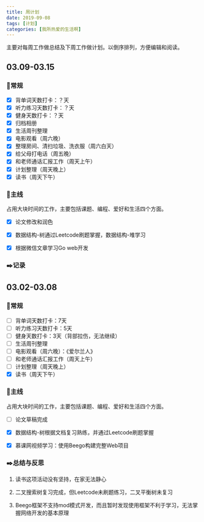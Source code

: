 ```yaml
---
title: 周计划
date: 2019-09-08
tags: [计划]
categories: [我所热爱的生活啊]
---
```


主要对每周工作做总结及下周工作做计划。以倒序排列，方便编辑和阅读。

## 03.09-03.15

### :pushpin:常规

- [x] 背单词天数打卡：？天
- [x] 听力练习天数打卡：？天
- [x] 健身天数打卡：？天
- [x] 归档相册
- [x] 生活周刊整理
- [x] 电影观看（周六晚）
- [x] 整理房间、清扫垃圾、洗衣服（周六白天）
- [x] 给父母打电话（周五晚）
- [x] 和老师通话汇报工作（周天上午）
- [x] 计划整理（周天晚上）
- [x] 读书（周天下午）

### :dart:主线

占用大块时间的工作，主要包括课题、编程、爱好和生活四个方面。

- [x] 论文修改和润色
- [x] 数据结构-树通过Leetcode刷题掌握，数据结构-堆学习

- [x] 根据微信文章学习Go web开发

### :black_nib:记录





## 03.02-03.08

### :pushpin:常规

- [ ] 背单词天数打卡：7天
- [ ] 听力练习天数打卡：5天
- [ ] 健身天数打卡：3天（背部拉伤，无法继续）
- [ ] 生活周刊整理
- [ ] 电影观看（周六晚）：《爱尔兰人》
- [ ] 和老师通话汇报工作（周天上午）
- [ ] 计划整理（周天晚上）
- [x] 读书（周天下午）

### :dart:主线

占用大块时间的工作，主要包括课题、编程、爱好和生活四个方面。

- [ ] 论文草稿完成
- [x] 数据结构-树根据文档复习熟练，并通过Leetcode刷题掌握

- [x] 慕课网视频学习：使用Beego构建完整Web项目

### :black_nib:总结与反思

1. 读书这项活动没有坚持，在家无法静心

2. 二叉搜索树复习完成，但Leetcode未刷题练习，二叉平衡树未复习

3. Beego框架不支持mod模式开发，而且暂时发现使用框架不利于学习，无法掌握网络开发的基本原理



